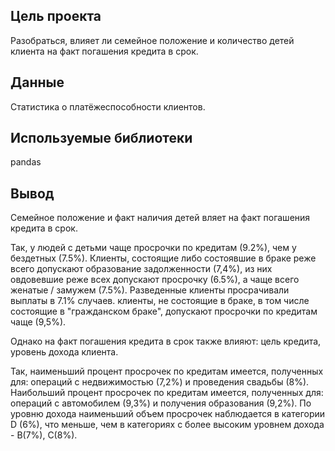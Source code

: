## Цель проекта
Разобраться, влияет ли семейное положение и количество детей клиента на факт погашения кредита в срок. 

## Данные
Cтатистика о платёжеспособности клиентов.

## Используемые библиотеки
pandas

## Вывод
Семейное положение и факт наличия детей вляет на факт погашения кредита в срок. 

Так, у людей с детьми чаще просрочки по кредитам (9.2%), чем у бездетных (7.5%). 
Клиенты, состоящие либо состоявшие в браке реже всего допускают образование задолженности (7,4%), из них овдовевшие реже всех допускают просрочку (6.5%), а чаще всего женатые / замужем (7.5%). Разведенные клиенты просрачивали выплаты в 7.1% случаев. клиенты, не состоящие в браке, в том числе состоящие в "гражданском браке", допускают просрочки по кредитам чаще (9,5%).

Однако на факт погашения кредита в срок также влияют: цель кредита, уровень дохода клиента.

Так, наименьший процент просрочек по кредитам имеется, полученных для: операций с недвижимостью (7,2%) и проведения свадьбы (8%). Наибольший процент просрочек по кредитам имеется, полученных для: операций с автомобилем (9,3%) и получения образования (9,2%). По уровню дохода наименьший объем просрочек наблюдается в категории D (6%), что меньше, чем в категориях с более высоким уровнем дохода - B(7%), C(8%).